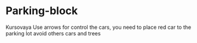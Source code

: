 # Parking-block
Kursovaya
Use arrows for control the cars, you need to place red car to the parking lot avoid others cars and trees
